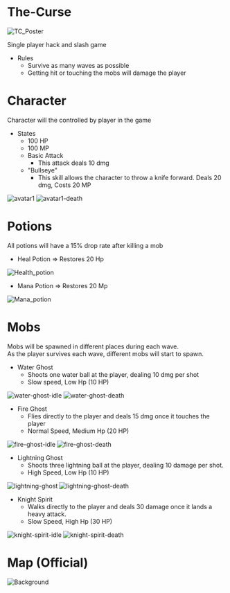 # The-Curse

![TC_Poster](https://user-images.githubusercontent.com/93504708/164022939-3c3dd8a6-6193-4954-bb33-8671215a0b90.png)

Single player hack and slash game
- Rules
  - Survive as many waves as possible
  - Getting hit or touching the mobs will damage the player 

# Character
Character will the controlled by player in the game <br>
- States
  - 100 HP
  - 100 MP
  - Basic Attack
    - This attack deals 10 dmg 
  - "Bullseye"
    - This skill allows the character to throw a knife forward. Deals 20 dmg, Costs 20 MP
   
![avatar1](https://user-images.githubusercontent.com/93504708/163570547-a019c19d-7bae-4390-907a-d9ace710ced8.gif)
![avatar1-death](https://user-images.githubusercontent.com/93504708/163679115-cc3d90c5-6df4-4dc6-a801-5dc559db01a4.gif)


# Potions 
All potions will have a 15% drop rate after killing a mob
- Heal Potion => Restores 20 Hp 

![Health_potion](https://user-images.githubusercontent.com/93504708/163419131-343559ec-45cf-43ab-ac08-5b4dbb9efe58.gif)

- Mana Potion => Restores 20 Mp

![Mana_potion](https://user-images.githubusercontent.com/93504708/163419139-d39d9287-2a6a-459f-a393-eafa5de16910.gif)

# Mobs
Mobs will be spawned in different places during each wave. <br>
As the player survives each wave, different mobs will start to spawn.
- Water Ghost
  - Shoots one water ball at the player, dealing 10 dmg per shot
  - Slow speed, Low Hp (10 HP)

![water-ghost-idle](https://user-images.githubusercontent.com/93504708/163418834-400d3980-296d-4f25-bce7-5716bcb5f61c.gif)
![water-ghost-death](https://user-images.githubusercontent.com/93504708/163432620-b9f5b1be-66b4-4642-8de4-0c2bc0d9ef09.gif)

- Fire Ghost
  - Flies directly to the player and deals 15 dmg once it touches the player
  - Normal Speed, Medium Hp (20 HP)

![fire-ghost-idle](https://user-images.githubusercontent.com/93504708/163426311-e577deb9-72d7-4b7c-96cb-3aec25246d34.gif)
![fire-ghost-death](https://user-images.githubusercontent.com/93504708/163432149-782f9c7d-c3ea-4825-8116-c76213241b60.gif)

- Lightning Ghost
  - Shoots three lightning ball at the player, dealing 10 damage per shot.
  - High Speed, Low Hp (10 HP)

![lightning-ghost](https://user-images.githubusercontent.com/93504708/163508518-3eb75a3e-d208-4221-9fd9-c7538263525a.gif)
![lightning-ghost-death](https://user-images.githubusercontent.com/93504708/163511277-7673e7c3-0c68-4233-bad0-12de2f406cb7.gif)


- Knight Spirit
  - Walks directly to the player and deals 30 damage once it lands a heavy attack.
  - Slow Speed, High Hp (30 HP)
  
![knight-spirit-idle](https://user-images.githubusercontent.com/93504708/163541199-4b837828-8f46-448f-ac4f-30455c602d2e.gif)
![knight-spirit-death](https://user-images.githubusercontent.com/93504708/163541295-737a7ef4-9d68-42d4-831a-cd8bae7f7f24.gif)

# Map (Official)
![Background](https://user-images.githubusercontent.com/93504708/164022856-220dd6d5-0ae2-4aab-b573-8d2bdc856c9d.png)

